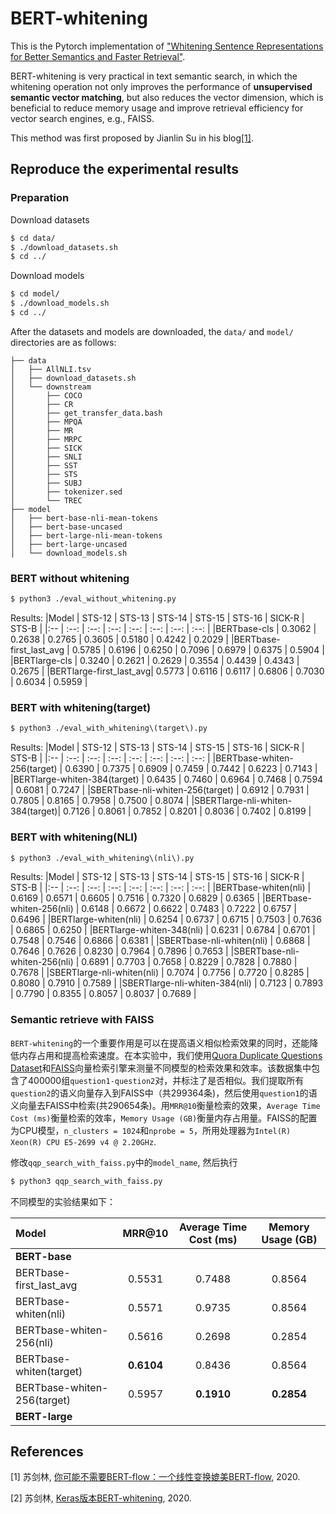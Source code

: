 # BERT-whitening

This is the Pytorch implementation of ["Whitening Sentence Representations for Better Semantics and Faster Retrieval"](https://arxiv.org/abs/2103.15316).

BERT-whitening is very practical in text semantic search, in which the whitening operation not only improves the performance of **unsupervised semantic vector matching**, but also reduces the vector dimension, which is beneficial to reduce memory usage and improve retrieval efficiency for vector search engines, e.g., FAISS.

This method was first proposed by Jianlin Su in his blog[\[1\]](https://kexue.fm/archives/8069). 

## Reproduce the experimental results

### Preparation
Download datasets
```sh
$ cd data/
$ ./download_datasets.sh
$ cd ../
```
Download models
```sh
$ cd model/
$ ./download_models.sh
$ cd ../
```

After the datasets and models are downloaded, the ``data/`` and ``model/`` directories are as follows:
```
├── data
│   ├── AllNLI.tsv
│   ├── download_datasets.sh
│   └── downstream
│       ├── COCO
│       ├── CR
│       ├── get_transfer_data.bash
│       ├── MPQA
│       ├── MR
│       ├── MRPC
│       ├── SICK
│       ├── SNLI
│       ├── SST
│       ├── STS
│       ├── SUBJ
│       ├── tokenizer.sed
│       └── TREC
├── model
│   ├── bert-base-nli-mean-tokens
│   ├── bert-base-uncased
│   ├── bert-large-nli-mean-tokens
│   ├── bert-large-uncased
│   └── download_models.sh

```

### BERT without whitening

```sh
$ python3 ./eval_without_whitening.py
```
Results:
|Model                   | STS-12  | STS-13 | STS-14 | STS-15 | STS-16 | SICK-R | STS-B  |
|:--                     | :--:    | :--:   | :--:   | :--:   | :--:   | :--:   | :--:   |
|BERTbase-cls            | 0.3062  | 0.2638 | 0.2765 | 0.3605 | 0.5180 | 0.4242 | 0.2029 |
|BERTbase-first_last_avg | 0.5785  | 0.6196 | 0.6250 | 0.7096 | 0.6979 | 0.6375 | 0.5904 |
|BERTlarge-cls           | 0.3240  | 0.2621 | 0.2629 | 0.3554 | 0.4439 | 0.4343 | 0.2675 |
|BERTlarge-first_last_avg| 0.5773  | 0.6116 | 0.6117 | 0.6806 | 0.7030 | 0.6034 | 0.5959 |

### BERT with whitening(target)
```sh
$ python3 ./eval_with_whitening\(target\).py
```

Results:
|Model                            | STS-12  | STS-13 | STS-14 | STS-15 | STS-16 | SICK-R | STS-B  |
|:--                              | :--:    | :--:   | :--:   | :--:   | :--:   | :--:   | :--:   |
|BERTbase-whiten-256(target)      | 0.6390  | 0.7375 | 0.6909 | 0.7459 | 0.7442 | 0.6223 | 0.7143 |
|BERTlarge-whiten-384(target)     | 0.6435  | 0.7460 | 0.6964 | 0.7468 | 0.7594 | 0.6081 | 0.7247 |
|SBERTbase-nli-whiten-256(target) | 0.6912  | 0.7931 | 0.7805 | 0.8165 | 0.7958 | 0.7500 | 0.8074 |
|SBERTlarge-nli-whiten-384(target)| 0.7126  | 0.8061 | 0.7852 | 0.8201 | 0.8036 | 0.7402 | 0.8199 |

### BERT with whitening(NLI)
```sh
$ python3 ./eval_with_whitening\(nli\).py
```

Results:
|Model                            | STS-12  | STS-13 | STS-14 | STS-15 | STS-16 | SICK-R | STS-B  |
|:--                              | :--:    | :--:   | :--:   | :--:   | :--:   | :--:   | :--:   |
|BERTbase-whiten(nli)             | 0.6169  | 0.6571 | 0.6605 | 0.7516 | 0.7320 | 0.6829 | 0.6365 |
|BERTbase-whiten-256(nli)         | 0.6148  | 0.6672 | 0.6622 | 0.7483 | 0.7222 | 0.6757 | 0.6496 |
|BERTlarge-whiten(nli)            | 0.6254  | 0.6737 | 0.6715 | 0.7503 | 0.7636 | 0.6865 | 0.6250 |
|BERTlarge-whiten-348(nli)        | 0.6231  | 0.6784 | 0.6701 | 0.7548 | 0.7546 | 0.6866 | 0.6381 |
|SBERTbase-nli-whiten(nli)        | 0.6868  | 0.7646 | 0.7626 | 0.8230 | 0.7964 | 0.7896 | 0.7653 |
|SBERTbase-nli-whiten-256(nli)    | 0.6891  | 0.7703 | 0.7658 | 0.8229 | 0.7828 | 0.7880 | 0.7678 |
|SBERTlarge-nli-whiten(nli)       | 0.7074  | 0.7756 | 0.7720 | 0.8285 | 0.8080 | 0.7910 | 0.7589 |
|SBERTlarge-nli-whiten-384(nli)   |  0.7123 | 0.7893 | 0.7790 | 0.8355 | 0.8057 | 0.8037 | 0.7689 |

### Semantic retrieve with FAISS

``BERT-whitening``的一个重要作用是可以在提高语义相似检索效果的同时，还能降低内存占用和提高检索速度。在本实验中，我们使用[Quora Duplicate Questions Dataset](https://data.quora.com/First-Quora-Dataset-Release-Question-Pairs)和[FAISS](https://github.com/facebookresearch/faiss)向量检索引擎来测量不同模型的检索效果和效率。该数据集中包含了400000组``question1-question2``对，并标注了是否相似。我们提取所有``question2``的语义向量存入到FAISS中（共299364条)，然后使用``question1``的语义向量去FAISS中检索(共290654条)。用``MRR@10``衡量检索的效果，``Average Time Cost (ms)``衡量检索的效率，``Memory Usage (GB)``衡量内存占用量。FAISS的配置为CPU模型，``n_clusters = 1024``和``nprobe = 5``，所用处理器为``Intel(R) Xeon(R) CPU E5-2699 v4 @ 2.20GHz``.

修改``qqp_search_with_faiss.py``中的``model_name``, 然后执行

```sh
$ python3 qqp_search_with_faiss.py
```

不同模型的实验结果如下：

|**Model**                        | **MRR@10** | **Average Time Cost (ms)** | **Memory Usage (GB)** | 
|:--                              | :--:       | :--:                       | :--:                  |
|                                   **BERT-base**                                                   |           
|BERTbase-first_last_avg          | 0.5531     | 0.7488                     | 0.8564                |
|BERTbase-whiten(nli)             | 0.5571     | 0.9735                     | 0.8564                |
|BERTbase-whiten-256(nli)         | 0.5616     | 0.2698                     | 0.2854                |
|BERTbase-whiten(target)          | **0.6104** | 0.8436                     | 0.8564                |
|BERTbase-whiten-256(target)      | 0.5957     | **0.1910**                 | **0.2854**            |
|                                  **BERT-large**                                                   | 




## References

[1] 苏剑林, [你可能不需要BERT-flow：一个线性变换媲美BERT-flow](https://kexue.fm/archives/8069), 2020.

[2] 苏剑林, [Keras版本BERT-whitening](https://github.com/bojone/BERT-whitening), 2020.
